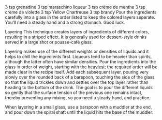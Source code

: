 3 tsp grenadine
3 tsp maraschino liqueur
3 tsp crème de menthe
3 tsp crème de violette
3 tsp Yellow Chartreuse
3 tsp brandy
Pour the ingredients carefully into a glass in the order listed to keep the colored layers separate. You'll need a steady hand and a strong stomach. Good luck.

Layering
This technique creates layers of ingredients of different colors, resulting in a striped effect. It is generally used for dessert-style drinks served in a large shot or pousse-café glass.

Layering makes use of the different weights or densities of liquids and it helps to chill the ingredients first. Liqueurs tend to be heavier than spirits, although the latter often have similar densities. Pour the ingredients into the glass in order of weight, starting with the heaviest; the required order will be made clear in the recipe itself. Add each subsequent layer, pouring very slowly over the rounded back of a barspoon, touching the side of the glass so that the liquid trickles down and settles over the top layer rather than heading to the bottom of the drink. The goal is to pour the different liquids so gently that the surface tension of the previous one remains intact, thereby preventing any mixing, so you need a steady hand, and practice.

When layering in a small glass, use a barspoon with a muddler at the end, and pour down the spiral shaft until the liquid hits the base of the muddler.
